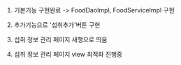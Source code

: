 1. 기본기능 구현완료
    -> FoodDaoImpl, FoodServiceImpl 구현

2. 추가기능으로 '섭취추가'버튼 구현

3. 섭취 정보 관리 페이지 새챙으로 띄움
4. 섭취 정보 관리 페이지 view 최적화 진행중